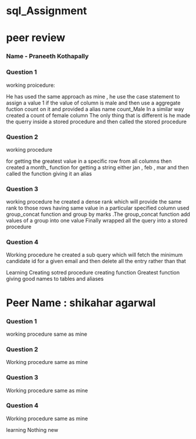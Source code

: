 # sql_Assignment

# peer review

### Name - Praneeth Kothapally

### Question 1
working proicedure:

He has used the same approach as mine , he use the case statement to assign a value 1 if the value of column is male and then use a aggregate fuction count
on it and provided a alias name count_Male
In a similar way created a count of female column
The only thing that is different is he made the querry inside a stored procedure and then called the stored procedure


### Question 2
working procedure

for getting the greatest value in a specific row from all columns
then created a month_ function for getting a string either jan , feb , mar and then called the function giving it an alias

### Question 3
working procedure
he created a dense rank which will provide the same rank to those rows having same value in a particular specified column 
used group_concat function and group by marks .The group_concat function add values of a group into one value
Finally wrapped all the query into a stored procedure

### Question 4
Working procedure
he created a sub query which will fetch the minimum candidate id for a given email and then delete all the entry rather than that

Learning 
Creating sotred procedure
creating function
Greatest function
giving good names to tables and aliases

# Peer Name : shikahar agarwal
### Question 1
working procedure 
same as mine

### Question 2
Working procedure 
same as mine

### Question 3
Working procedure 
same as mine

### Question 4
Working procedure 
same as mine

learning 
Nothing new 





